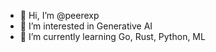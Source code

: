 - 👋 Hi, I’m @peerexp
- 👀 I’m interested in Generative AI
- 🌱 I’m currently learning Go, Rust, Python, ML

<!---
peerexp/peerexp is a ✨ special ✨ repository because its `README.md` (this file) appears on your GitHub profile.
You can click the Preview link to take a look at your changes.
--->
